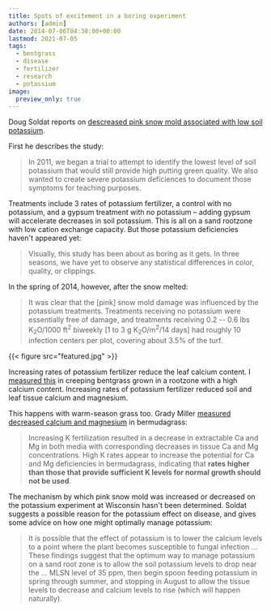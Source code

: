 ```yaml
---
title: Spots of excitement in a boring experiment
authors: [admin]
date: 2014-07-06T04:38:00+00:00
lastmod: 2021-07-05
tags:
  - bentgrass
  - disease
  - fertilizer
  - research
  - potassium
image:
  preview_only: true
---
```


Doug Soldat reports on [descreased pink snow mold associated with low soil potassium](https://tic.msu.edu/tgif/flink?recno=245542).

First he describes the study:

> In 2011, we began a trial to attempt to identify the lowest level of soil potassium that would still provide high putting green quality. We also wanted to create severe potassium deficiences to document those symptoms for teaching purposes.

Treatments include 3 rates of potassium fertilizer, a control with no potassium, and a gypsum treatment with no potassium – adding gypsum will accelerate decreases in soil potassium. This is all on a sand rootzone with low cation exchange capacity. But those potassium deficiencies haven't appeared yet:

> Visually, this study has been about as boring as it gets. In three seasons, we have yet to observe any statistical differences in color, quality, or clippings.

In the spring of 2014, however, after the snow melted:

> It was clear that the [pink] snow mold damage was influenced by the potassium treatments. Treatments receiving no potassium were essentially free of damage, and treatments receiving 0.2 -- 0.6 lbs K<sub>2</sub>O/1000 ft<sup>2</sup> biweekly [1 to 3 g K<sub>2</sub>O/m<sup>2</sup>/14 days] had roughly 10 infection centers per plot, covering about 3.5% of the turf.

{{< figure src="featured.jpg" >}}

Increasing rates of potassium fertilizer reduce the leaf calcium content. I [measured this](https://tic.msu.edu/tgif/flink?recno=106302) in creeping bentgrass grown in a rootzone with a high calcium content. Increasing rates of potassium fertilizer reduced soil and leaf tissue calcium and magnesium.

This happens with warm-season grass too. Grady Miller [measured decreased calcium and magnesium](https://tic.msu.edu/tgif/flink?recno=58814) in bermudagrass:

> Increasing K fertilization resulted in a decrease in extractable Ca and Mg in both media with corresponding decreases in tissue Ca and Mg concentrations. High K rates appear to increase the potential for Ca and Mg deficiencies in bermudagrass, indicating that **rates higher than those that provide sufficient K levels for normal growth should not be used**.

The mechanism by which pink snow mold was increased or decreased on the potassium experiment at Wisconsin hasn't been determined. Soldat suggests a possible reason for the potassium effect on disease, and gives some advice on how one might optimally manage potassium:

> It is possible that the effect of potassium is to lower the calcium levels to a point where the plant becomes susceptible to fungal infection ... These findings suggest that the optimum way to manage potassium on a sand root zone is to allow the soil potassium levels to drop near the ... MLSN level of 35 ppm, then begin spoon feeding potassium in spring through summer, and stopping in August to allow the tissue levels to decrease and calcium levels to rise (which will happen naturally).
